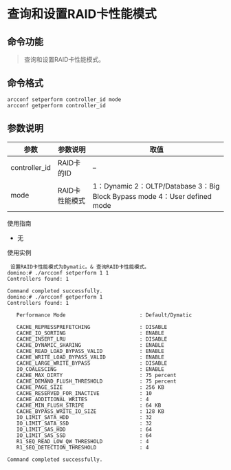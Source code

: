 # 查询和设置RAID卡性能模式

## 命令功能
>查询和设置RAID卡性能模式。

## 命令格式
~~~
arcconf setperform controller_id mode
arcconf getperform controller_id
~~~

## 参数说明
| 参数| 参数说明| 取值|
| ---- | ---- | ----|
| controller_id | RAID卡的ID | –|
| mode | RAID卡性能模式 | 1：Dynamic 2：OLTP/Database 3：Big Block Bypass mode 4：User defined mode|

使用指南
- 无

使用实例
~~~
 设置RAID卡性能模式为Dymatic。& 查询RAID卡性能模式。
domino:# ./arcconf setperform 1 1
Controllers found: 1 

Command completed successfully.
domino:# ./arcconf getperform 1
Controllers found: 1 

   Performance Mode                        : Default/Dymatic 

   CACHE_REPRESSPREFETCHING                : DISABLE 
   CACHE_IO_SORTING                        : ENABLE 
   CACHE_INSERT_LRU                        : DISABLE 
   CACHE_DYNAMIC_SHARING                   : ENABLE 
   CACHE_READ_LOAD_BYPASS_VALID            : ENABLE 
   CACHE_WRITE_LOAD_BYPASS_VALID           : ENABLE 
   CACHE_LARGE_WRITE_BYPASS                : DISABLE 
   IO_COALESCING                           : ENABLE 
   CACHE_MAX_DIRTY                         : 75 percent 
   CACHE_DEMAND_FLUSH_THRESHOLD            : 75 percent 
   CACHE_PAGE_SIZE                         : 256 KB 
   CACHE_RESERVED_FOR_INACTIVE             : 10 
   CACHE_ADDITIONAL_WRITES                 : 4 
   CACHE_MIN_FLUSH_STRIPE                  : 64 KB 
   CACHE_BYPASS_WRITE_IO_SIZE              : 128 KB 
   IO_LIMIT_SATA_HDD                       : 32 
   IO_LIMIT_SATA_SSD                       : 32 
   IO_LIMIT_SAS_HDD                        : 64 
   IO_LIMIT_SAS_SSD                        : 64 
   R1_SEQ_READ_LOW_QW_THRESHOLD            : 4 
   R1_SEQ_DETECTION_THRESHOLD              : 4 

Command completed successfully.
~~~
